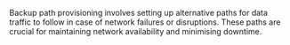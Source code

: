  Backup path provisioning involves setting up alternative paths for data traffic to follow in case of network failures or disruptions. These paths are crucial for maintaining network availability and minimising downtime.